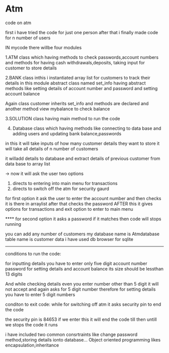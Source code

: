# Atm
code on atm

first i have tried the code for just one person after that i finally made code for n number of users

IN mycode there willbe  four modules

1.ATM class which having methods to check passwords,account numbers and methods for having cash withdrawals,deposits, taking input for customer to store details

2.BANK class inthis i instantiated array list for customers to track their details
  in this module abstract class named set_info having abstract methods like setting details of account number and password and setting account balance


Again class customer inherits set_info and methods are declared and another method view mybalance to check balance


3.SOLUTION class having main method to run the code 


4. Database class which having methods like connecting to data base and adding users and updating bank balance,passwords

in this it will take inputs of how many customer details they want to store
it will take all details of n number of customers

it willadd details to database
and extract details of previous customer from data base to array list



-> now it will ask the user two options 
1. directs to entering into main menu for transactions 
2. directs to switch off the atm for security gaurd

for first option it ask the user to enter the account number and then checks it is there in arraylist after that checks the password
AFTER this it gives options for transactions and exit option to enter to main menu

**** for second option it asks a password if it matches then code will stops running

you can add  any number of customers
my database name is Atmdatabase
table name is customer data
i have used db browser for sqlite
****************
conditions to run the code:

for inputting details you have to enter only five digit account number password for setting details  and account balance its size should be lessthan 13 digits

And while checking details even you enter number other than 5 digit it will not accept and again asks for 5 digit number therefore for setting details you have to enter 5 digit numbers


conditon to exit code:
while for switching off atm it asks security pin to end the code 

the security pin is 84653
if we enter this it will end the code  till then untill we stops the code it runs

i have included  two common consrtraints like change password method,storing details ionto database...
Object oriented programming likes encapsulation,inheritance
